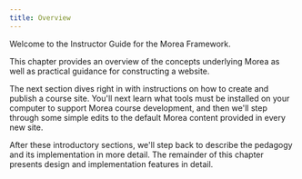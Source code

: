 ```yaml
---
title: Overview
---
```


Welcome to the Instructor Guide for the Morea Framework.

This chapter provides an overview of the concepts underlying Morea as well as practical guidance for constructing a website.


The next section dives right in with instructions on how to create and publish a course site. You'll next learn what tools must be installed on your computer to support Morea course development, and then we'll step through some simple edits to the default Morea content provided in every new site.

After these introductory sections, we'll step back to describe the pedagogy and its implementation in more detail. The remainder of this chapter presents design and implementation features in detail.